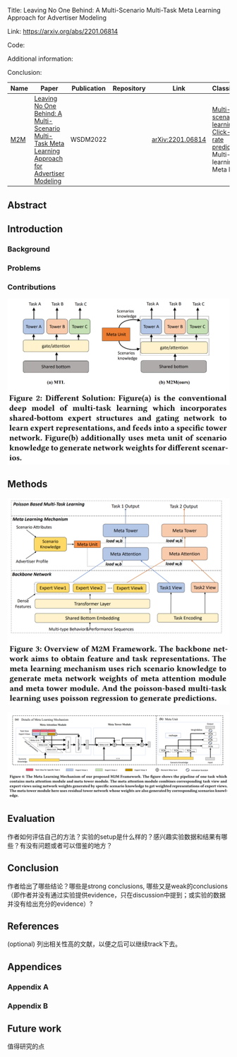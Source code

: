 Title: Leaving No One Behind: A Multi-Scenario Multi-Task Meta Learning Approach for Advertiser Modeling

Link: https://arxiv.org/abs/2201.06814

Code: 

Additional information: 

Conclusion: 

| Name                  | Paper                                                                                                                                                                                                                          | Publication | Repository | Link                                                 | Classification                                                                                                                                  |
| --------------------- | ------------------------------------------------------------------------------------------------------------------------------------------------------------------------------------------------------------------------------ | ----------- | ---------- | ---------------------------------------------------- | ----------------------------------------------------------------------------------------------------------------------------------------------- |
| [M2M](+Papers/M2M.md) | [Leaving No One Behind: A Multi-Scenario Multi-Task Meta Learning Approach for Advertiser Modeling](#Leaving%20No%20One%20Behind%20A%20Multi-Scenario%20Multi-Task%20Meta%20Learning%20Approach%20for%20Advertiser%20Modeling) | WSDM2022    |            | [arXiv:2201.06814](https://arxiv.org/abs/2201.06814) | [Multi-scenario learning](#Multi-scenario%20learning), [Click-through rate prediction](#Click-through%20rate%20prediction), Multi-task learning, Meta learning |

## Abstract



## Introduction

### Background



### Problems



### Contributions

![](../../../../Resources/4.%20Artificial%20intelligence/3.%20Applications/Recommender%20system/Pasted%20image%2020230720150227.png)

## Methods

![](../../../../Resources/4.%20Artificial%20intelligence/3.%20Applications/Recommender%20system/Pasted%20image%2020230720165843.png)

![](../../../../Resources/4.%20Artificial%20intelligence/3.%20Applications/Recommender%20system/Pasted%20image%2020230720170003.png)



## Evaluation

作者如何评估自己的方法？实验的setup是什么样的？感兴趣实验数据和结果有哪些？有没有问题或者可以借鉴的地方？

  

## Conclusion

作者给出了哪些结论？哪些是strong conclusions, 哪些又是weak的conclusions（即作者并没有通过实验提供evidence，只在discussion中提到；或实验的数据并没有给出充分的evidence）?

  

## References

(optional) 列出相关性高的文献，以便之后可以继续track下去。




## Appendices

### Appendix A



### Appendix B



## Future work

值得研究的点








